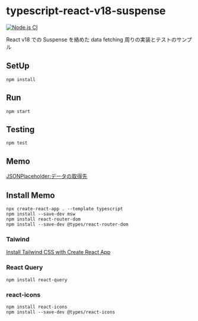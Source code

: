 # typescript-react-v18-suspense

[![Node.js CI](https://github.com/hironomiu/typescript-react-v18-suspense/actions/workflows/node.js.yml/badge.svg)](https://github.com/hironomiu/typescript-react-v18-suspense/actions/workflows/node.js.yml)

React v18 での Suspense を絡めた data fetching 周りの実装とテストのサンプル

## SetUp

```
npm install
```

## Run

```
npm start
```

## Testing

```
npm test
```

## Memo

[JSONPlaceholder:データの取得先](https://jsonplaceholder.typicode.com/)

## Install Memo

```
npx create-react-app . --template typescript
npm install --save-dev msw
npm install react-router-dom
npm install --save-dev @types/react-router-dom
```

### Taiwind

[Install Tailwind CSS with Create React App](https://tailwindcss.com/docs/guides/create-react-app)

### React Query

```
npm install react-query
```

### react-icons

```
npm install react-icons
npm install --save-dev @types/react-icons
```
